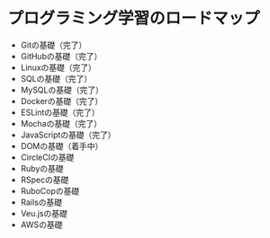 # プログラミング学習のロードマップ

- Gitの基礎（完了）
- GitHubの基礎（完了）
- Linuxの基礎（完了）
- SQLの基礎（完了）
- MySQLの基礎（完了）
- Dockerの基礎（完了）
- ESLintの基礎（完了）
- Mochaの基礎（完了）
- JavaScriptの基礎（完了）
- DOMの基礎（着手中）
- CircleCIの基礎
- Rubyの基礎
- RSpecの基礎
- RuboCopの基礎
- Railsの基礎
- Veu.jsの基礎
- AWSの基礎